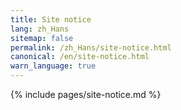 ```yaml
---
title: Site notice
lang: zh_Hans
sitemap: false
permalink: /zh_Hans/site-notice.html
canonical: /en/site-notice.html
warn_language: true
---
```


{% include pages/site-notice.md %}
